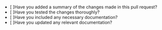 - [ ]Have you added a summary of the changes made in this pull request?
- [ ]Have you tested the changes thoroughly?
- [ ]Have you included any necessary documentation?
- [ ]Have you updated any relevant documentation?
